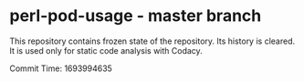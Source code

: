 # perl-pod-usage - master branch

This repository contains frozen state of the repository.
Its history is cleared. It is used only for static code
analysis with Codacy.

Commit Time: 1693994635